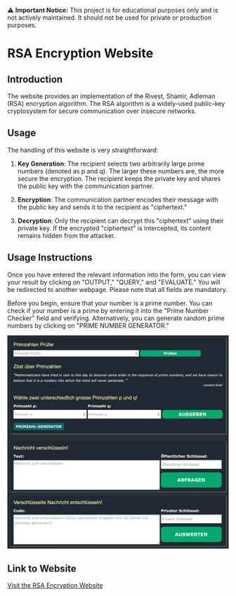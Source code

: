 ⚠️ **Important Notice:** This project is for educational purposes only and is not actively maintained. It should not be used for private or production purposes.

# RSA Encryption Website

## Introduction

The website provides an implementation of the Rivest, Shamir, Adleman (RSA) encryption algorithm. The RSA algorithm is a widely-used public-key cryptosystem for secure communication over insecure networks.

## Usage

The handling of this website is very straightforward:

1. **Key Generation**: The recipient selects two arbitrarily large prime numbers (denoted as p and q). The larger these numbers are, the more secure the encryption. The recipient keeps the private key and shares the public key with the communication partner.
   
2. **Encryption**: The communication partner encodes their message with the public key and sends it to the recipient as "ciphertext."

3. **Decryption**: Only the recipient can decrypt this "ciphertext" using their private key. If the encrypted "ciphertext" is intercepted, its content remains hidden from the attacker.

## Usage Instructions

Once you have entered the relevant information into the form, you can view your result by clicking on "OUTPUT," "QUERY," and "EVALUATE." You will be redirected to another webpage. Please note that all fields are mandatory.

Before you begin, ensure that your number is a prime number. You can check if your number is a prime by entering it into the "Prime Number Checker" field and verifying. Alternatively, you can generate random prime numbers by clicking on "PRIME NUMBER GENERATOR."

![Website Screenshot](img/RSA.png)

## Link to Website

[Visit the RSA Encryption Website](https://test.tsarma.ch)